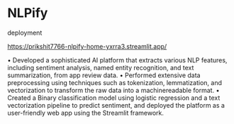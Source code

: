 # NLPify

deployment

https://prikshit7766-nlpify-home-yxrra3.streamlit.app/



• Developed a sophisticated AI platform that extracts various NLP features, including sentiment analysis, named
entity recognition, and text summarization, from app review data.
• Performed extensive data preprocessing using techniques such as tokenization, lemmatization, and vectorization to
transform the raw data into a machinereadable format.
• Created a Binary classification model using logistic regression and a text vectorization pipeline to predict
sentiment, and deployed the platform as a user-friendly web app using the Streamlit framework.
